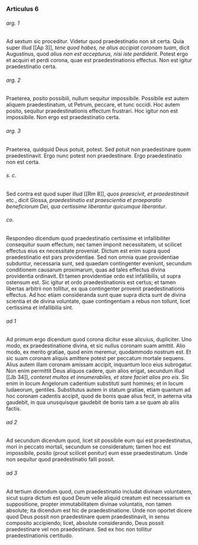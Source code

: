 ### Articulus 6

###### arg. 1
Ad sextum sic proceditur. Videtur quod praedestinatio non sit certa. Quia super illud [[Ap 3]], *tene quod habes, ne alius accipiat coronam tuam*, dicit Augustinus, quod *alius non est accepturus, nisi iste perdiderit*. Potest ergo et acquiri et perdi corona, quae est praedestinationis effectus. Non est igitur praedestinatio certa.

###### arg. 2
Praeterea, posito possibili, nullum sequitur impossibile. Possibile est autem aliquem praedestinatum, ut Petrum, peccare, et tunc occidi. Hoc autem posito, sequitur praedestinationis effectum frustrari. Hoc igitur non est impossibile. Non ergo est praedestinatio certa.

###### arg. 3
Praeterea, quidquid Deus potuit, potest. Sed potuit non praedestinare quem praedestinavit. Ergo nunc potest non praedestinare. Ergo praedestinatio non est certa.

###### s. c.
Sed contra est quod super illud [[Rm 8]], *quos praescivit, et praedestinavit* etc., dicit Glossa, *praedestinatio est praescientia et praeparatio beneficiorum Dei, qua certissime liberantur quicumque liberantur*.

###### co.
Respondeo dicendum quod praedestinatio certissime et infallibiliter consequitur suum effectum, nec tamen imponit necessitatem, ut scilicet effectus eius ex necessitate proveniat. Dictum est enim supra quod praedestinatio est pars providentiae. Sed non omnia quae providentiae subduntur, necessaria sunt, sed quaedam contingenter eveniunt, secundum conditionem causarum proximarum, quas ad tales effectus divina providentia ordinavit. Et tamen providentiae ordo est infallibilis, ut supra ostensum est. Sic igitur et ordo praedestinationis est certus; et tamen libertas arbitrii non tollitur, ex qua contingenter provenit praedestinationis effectus. Ad hoc etiam consideranda sunt quae supra dicta sunt de divina scientia et de divina voluntate, quae contingentiam a rebus non tollunt, licet certissima et infallibilia sint.

###### ad 1
Ad primum ergo dicendum quod corona dicitur esse alicuius, dupliciter. Uno modo, ex praedestinatione divina, et sic nullus coronam suam amittit. Alio modo, ex merito gratiae, quod enim meremur, quodammodo nostrum est. Et sic suam coronam aliquis amittere potest per peccatum mortale sequens. Alius autem illam coronam amissam accipit, inquantum loco eius subrogatur. Non enim permittit Deus aliquos cadere, quin alios erigat, secundum illud [[Jb 34]], *conteret multos et innumerabiles, et stare faciet alios pro eis*. Sic enim in locum Angelorum cadentium substituti sunt homines; et in locum Iudaeorum, gentiles. Substitutus autem in statum gratiae, etiam quantum ad hoc coronam cadentis accipit, quod de bonis quae alius fecit, in aeterna vita gaudebit, in qua unusquisque gaudebit de bonis tam a se quam ab aliis factis.

###### ad 2
Ad secundum dicendum quod, licet sit possibile eum qui est praedestinatus, mori in peccato mortali, secundum se consideratum; tamen hoc est impossibile, posito (prout scilicet ponitur) eum esse praedestinatum. Unde non sequitur quod praedestinatio falli possit.

###### ad 3
Ad tertium dicendum quod, cum praedestinatio includat divinam voluntatem, sicut supra dictum est quod Deum velle aliquid creatum est necessarium ex suppositione, propter immutabilitatem divinae voluntatis, non tamen absolute; ita dicendum est hic de praedestinatione. Unde non oportet dicere quod Deus possit non praedestinare quem praedestinavit, in sensu composito accipiendo; licet, absolute considerando, Deus possit praedestinare vel non praedestinare. Sed ex hoc non tollitur praedestinationis certitudo.

